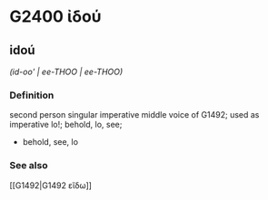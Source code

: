 # G2400 ἰδού

## idoú

_(id-oo' | ee-THOO | ee-THOO)_

### Definition

second person singular imperative middle voice of G1492; used as imperative lo!; behold, lo, see; 

- behold, see, lo

### See also

[[G1492|G1492 εἴδω]]
